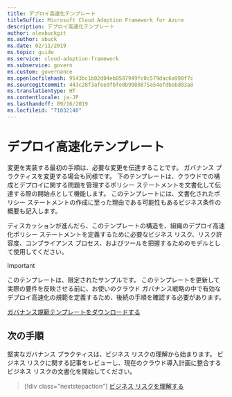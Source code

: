 ```yaml
---
title: デプロイ高速化テンプレート
titleSuffix: Microsoft Cloud Adoption Framework for Azure
description: デプロイ高速化テンプレート
author: alexbuckgit
ms.author: abuck
ms.date: 02/11/2019
ms.topic: guide
ms.service: cloud-adoption-framework
ms.subservice: govern
ms.custom: governance
ms.openlocfilehash: 9543bc1b02d04eb8587949fc0c579dac6a998f7c
ms.sourcegitcommit: 443c28f3afeedfbfe8b9980875a54afdbebd83a8
ms.translationtype: HT
ms.contentlocale: ja-JP
ms.lasthandoff: 09/16/2019
ms.locfileid: "71032140"
---
```

# <a name="deployment-acceleration-template"></a>デプロイ高速化テンプレート

変更を実装する最初の手順は、必要な変更を伝達することです。 ガバナンス プラクティスを変更する場合も同様です。 下のテンプレートは、クラウドでの構成とデプロイに関する問題を管理するポリシー ステートメントを文書化して伝達する際の開始点として機能します。 このテンプレートには、文書化されたポリシー ステートメントの作成に至った理由である可能性もあるビジネス条件の概要も記入します。

ディスカッションが進んだら、このテンプレートの構造を、組織のデプロイ高速化ポリシー ステートメントを定義するために必要なビジネス リスク、リスク許容度、コンプライアンス プロセス、およびツールを把握するためのモデルとして使用してください。

> [!IMPORTANT]
> このテンプレートは、限定されたサンプルです。 このテンプレートを更新して実際の要件を反映させる前に、お使いのクラウド ガバナンス戦略の中で有効なデプロイ高速化の規範を定義するため、後続の手順を確認する必要があります。

<!-- markdownlint-disable MD033 -->

 <a href="https://archcenter.blob.core.windows.net/cdn/fusion/governance/Deployment%20Acceleration%20Discipline%20Template.docx">ガバナンス規範テンプレートをダウンロードする</a>

<!-- markdownlint-enable MD033 -->

## <a name="next-steps"></a>次の手順

堅実なガバナンス プラクティスは、ビジネス リスクの理解から始まります。 ビジネス リスクに関する記事をレビューし、現在のクラウド導入計画に整合するビジネス リスクの文書化を開始してください。

> [!div class="nextstepaction"]
> [ビジネス リスクを理解する](./business-risks.md)
